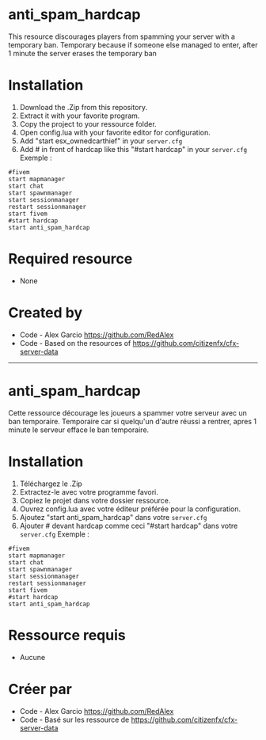 # anti_spam_hardcap

This resource discourages players from spamming your server with a temporary ban.
Temporary because if someone else managed to enter, 
after 1 minute the server erases the temporary ban


# Installation
1. Download the .Zip from this repository.
2. Extract it with your favorite program.
3. Copy the project to your ressource folder.
4. Open config.lua with your favorite editor for configuration.
5. Add "start esx_ownedcarthief" in your `server.cfg`
6. Add # in front of hardcap like this "#start hardcap" in your `server.cfg`
Exemple :
```
#fivem
start mapmanager
start chat
start spawnmanager
start sessionmanager
restart sessionmanager
start fivem
#start hardcap
start anti_spam_hardcap
```


# Required resource
- None


# Created by
- Code - Alex Garcio     https://github.com/RedAlex
- Code - Based on the resources of https://github.com/citizenfx/cfx-server-data
___
# anti_spam_hardcap

Cette ressource décourage les joueurs a spammer votre serveur avec un ban temporaire.
Temporaire car si quelqu'un d'autre réussi a rentrer, 
apres 1 minute le serveur efface le ban temporaire.


# Installation
1. Téléchargez le .Zip
2. Extractez-le avec votre programme favori.
3. Copiez le projet dans votre dossier ressource.
4. Ouvrez config.lua avec votre éditeur préférée pour la configuration.
5. Ajoutez "start anti_spam_hardcap" dans votre `server.cfg`
6. Ajouter # devant hardcap comme ceci "#start hardcap" dans votre `server.cfg`
Exemple :
```
#fivem
start mapmanager
start chat
start spawnmanager
start sessionmanager
restart sessionmanager
start fivem
#start hardcap
start anti_spam_hardcap
```


# Ressource requis
- Aucune


# Créer par
- Code - Alex Garcio    https://github.com/RedAlex
- Code - Basé sur les ressource de https://github.com/citizenfx/cfx-server-data